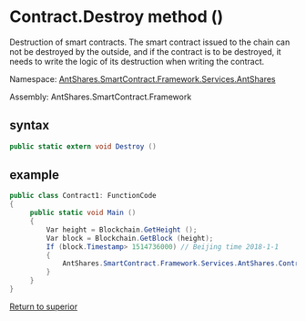 # Contract.Destroy method ()

Destruction of smart contracts. The smart contract issued to the chain can not be destroyed by the outside, and if the contract is to be destroyed, it needs to write the logic of its destruction when writing the contract.

Namespace: [AntShares.SmartContract.Framework.Services.AntShares](../../AntShares.md)

Assembly: AntShares.SmartContract.Framework

## syntax

```c#
public static extern void Destroy ()
```

## example

```c#
public class Contract1: FunctionCode
{
     public static void Main ()
     {
         Var height = Blockchain.GetHeight ();
         Var block = Blockchain.GetBlock (height);
         If (block.Timestamp> 1514736000) // Beijing time 2018-1-1
         {
             AntShares.SmartContract.Framework.Services.AntShares.Contract.Destroy ();
         }
     }
}
```



[Return to superior](../Account.md)
